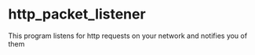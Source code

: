 # http_packet_listener
This program listens for http requests on your network and notifies you of them
